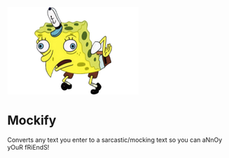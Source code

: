 <img src="./assets/spongebob_mock.png" alt="SpongeBob Mock" width="300" height="200">

# Mockify

Converts any text you enter to a sarcastic/mocking text so you can aNnOy yOuR fRiEndS!
